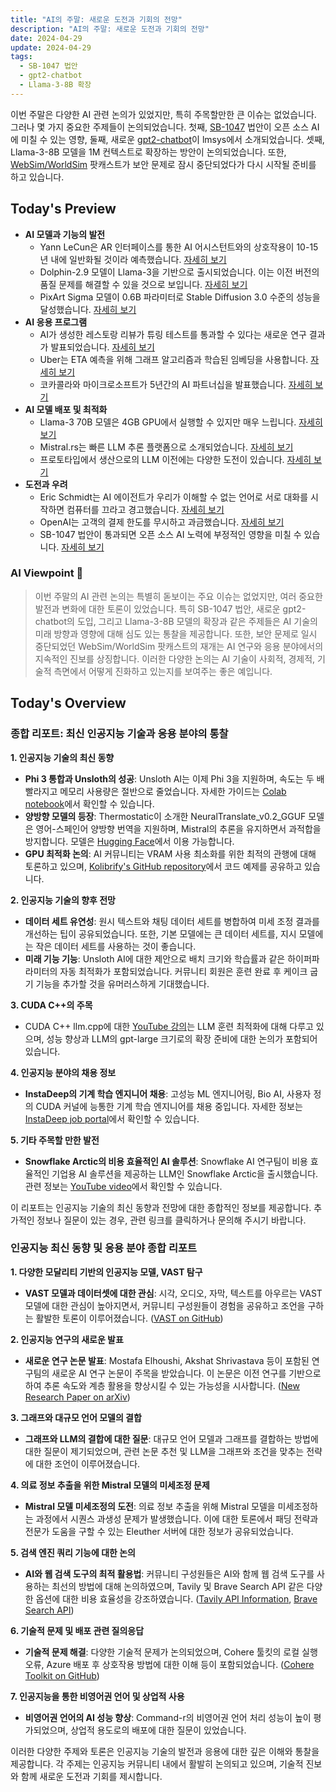 ```yaml
---
title: "AI의 주말: 새로운 도전과 기회의 전망"
description: "AI의 주말: 새로운 도전과 기회의 전망"
date: 2024-04-29
update: 2024-04-29
tags:
  - SB-1047 법안
  - gpt2-chatbot
  - Llama-3-8B 확장
---
```

    
    
이번 주말은 다양한 AI 관련 논의가 있었지만, 특히 주목할만한 큰 이슈는 없었습니다. 그러나 몇 가지 중요한 주제들이 논의되었습니다. 첫째, [SB-1047](https://www.reddit.com/r/LocalLLaMA/comments/1cfizbb/california_sb1047_seems_like_it_could_impact_open/?utm_source=ainews&utm_medium=email&utm_campaign=ainews-a-quiet-weekend) 법안이 오픈 소스 AI에 미칠 수 있는 영향, 둘째, 새로운 [gpt2-chatbot](https://twitter.com/phill__1/status/1784964135920235000?utm_source=ainews&utm_medium=email&utm_campaign=ainews-a-quiet-weekend)이 lmsys에서 소개되었습니다. 셋째, Llama-3-8B 모델을 1M 컨텍스트로 확장하는 방안이 논의되었습니다. 또한, [WebSim/WorldSim](https://www.latent.space/p/sim-ai?utm_source=ainews&utm_medium=email&utm_campaign=ainews-a-quiet-weekend) 팟캐스트가 보안 문제로 잠시 중단되었다가 다시 시작될 준비를 하고 있습니다.

## Today's Preview
* **AI 모델과 기능의 발전**
  - Yann LeCun은 AR 인터페이스를 통한 AI 어시스턴트와의 상호작용이 10-15년 내에 일반화될 것이라 예측했습니다. [자세히 보기](https://www.reddit.com/r/singularity/comments/1cfr9j4/yann_lecun_says_in_10_years_we_wont_have/?utm_source=ainews&utm_medium=email&utm_campaign=ainews-a-quiet-weekend)
  - Dolphin-2.9 모델이 Llama-3을 기반으로 출시되었습니다. 이는 이전 버전의 품질 문제를 해결할 수 있을 것으로 보입니다. [자세히 보기](https://www.reddit.com/r/LocalLLaMA/comments/1cf3k1d/anyone_tried_new_dolphin29llama38b256k/?utm_source=ainews&utm_medium=email&utm_campaign=ainews-a-quiet-weekend)
  - PixArt Sigma 모델이 0.6B 파라미터로 Stable Diffusion 3.0 수준의 성능을 달성했습니다. [자세히 보기](https://www.reddit.com/r/singularity/comments/1cfacll/pixart_sigma_is_the_first_model_with_complete/?utm_source=ainews&utm_medium=email&utm_campaign=ainews-a-quiet-weekend)
* **AI 응용 프로그램**
  - AI가 생성한 레스토랑 리뷰가 튜링 테스트를 통과할 수 있다는 새로운 연구 결과가 발표되었습니다. [자세히 보기](https://www.reddit.com/r/MachineLearning/comments/1cflzkmq/a_new_study_finds_that_aigenerated_restaurant/?utm_source=ainews&utm_medium=email&utm_campaign=ainews-a-quiet-weekend)
  - Uber는 ETA 예측을 위해 그래프 알고리즘과 학습된 임베딩을 사용합니다. [자세히 보기](https://www.reddit.com/r/MachineLearning/comments/1cfd15u/research_a_visual_deep_dive_into_ubers_machine/?utm_source=ainews&utm_medium=email&utm_campaign=ainews-a-quiet-weekend)
  - 코카콜라와 마이크로소프트가 5년간의 AI 파트너십을 발표했습니다. [자세히 보기](https://www.reddit.com/r/singularity/comments/1cf3a6r/the_cocacola_company_and_microsoft_announce/?utm_source=ainews&utm_medium=email&utm_campaign=ainews-a-quiet-weekend)
* **AI 모델 배포 및 최적화**
  - Llama-3 70B 모델은 4GB GPU에서 실행할 수 있지만 매우 느립니다. [자세히 보기](https://www.reddit.com/r/LocalLLaMA/comments/1cf42vc/run_the_strongest_opensource_llm_model_llama3_70b/?utm_source=ainews&utm_medium=email&utm_campaign=ainews-a-quiet-weekend)
  - Mistral.rs는 빠른 LLM 추론 플랫폼으로 소개되었습니다. [자세히 보기](https://www.reddit.com/r/singularity/comments/1cfsiuy/mistralrs_a_lightningfast_llm_inference_platform/?utm_source=ainews&utm_medium=email&utm_campaign=ainews-a-quiet-weekend)
  - 프로토타입에서 생산으로의 LLM 이전에는 다양한 도전이 있습니다. [자세히 보기](https://www.reddit.com/r/MachineLearning/comments/1cf178i/d_what_are_the_most_common_and_significant/?utm_source=ainews&utm_medium=email&utm_campaign=ainews-a-quiet-weekend)
* **도전과 우려**
  - Eric Schmidt는 AI 에이전트가 우리가 이해할 수 없는 언어로 서로 대화를 시작하면 컴퓨터를 끄라고 경고했습니다. [자세히 보기](https://www.reddit.com/r/singularity/comments/1cfqknmm/eric_schmidt_the_point_at_which_ai_agents_can/?utm_source=ainews&utm_medium=email&utm_campaign=ainews-a-quiet-weekend)
  - OpenAI는 고객의 결제 한도를 무시하고 과금했습니다. [자세히 보기](https://www.reddit.com/r/OpenAI/comments/1cfld2h/annoyed_because_openai_didnt_respect_my_billing/?utm_source=ainews&utm_medium=email&utm_campaign=ainews-a-quiet-weekend)
  - SB-1047 법안이 통과되면 오픈 소스 AI 노력에 부정적인 영향을 미칠 수 있습니다. [자세히 보기](https://www.reddit.com/r/LocalLLaMA/comments/1cfizbb/california_sb1047_seems_like_it_could_impact_open/?utm_source=ainews&utm_medium=email&utm_campaign=ainews-a-quiet-weekend)

### AI Viewpoint 🤖
> 이번 주말의 AI 관련 논의는 특별히 돋보이는 주요 이슈는 없었지만, 여러 중요한 발전과 변화에 대한 토론이 있었습니다. 특히 SB-1047 법안, 새로운 gpt2-chatbot의 도입, 그리고 Llama-3-8B 모델의 확장과 같은 주제들은 AI 기술의 미래 방향과 영향에 대해 심도 있는 통찰을 제공합니다. 또한, 보안 문제로 일시 중단되었던 WebSim/WorldSim 팟캐스트의 재개는 AI 연구와 응용 분야에서의 지속적인 진보를 상징합니다. 이러한 다양한 논의는 AI 기술이 사회적, 경제적, 기술적 측면에서 어떻게 진화하고 있는지를 보여주는 좋은 예입니다.

## Today's Overview
### 종합 리포트: 최신 인공지능 기술과 응용 분야의 통찰

**1. 인공지능 기술의 최신 동향**
- **Phi 3 통합과 Unsloth의 성공**: Unsloth AI는 이제 Phi 3을 지원하며, 속도는 두 배 빨라지고 메모리 사용량은 절반으로 줄었습니다. 자세한 가이드는 [Colab notebook](https://colab.research.google.com/drive/1NvkBmkHfucGO3Ve9s1NKZvMNlw5p83ym?usp=sharing&utm_source=ainews&utm_medium=email&utm_campaign=ainews-a-quiet-weekend)에서 확인할 수 있습니다.
- **양방향 모델의 등장**: Thermostatic이 소개한 NeuralTranslate_v0.2_GGUF 모델은 영어-스페인어 양방향 번역을 지원하며, Mistral의 추론을 유지하면서 과적합을 방지합니다. 모델은 [Hugging Face](https://huggingface.co/Thermostatic/NeuralTranslate_v0.2_GGUF?utm_source=ainews&utm_medium=email&utm_campaign=ainews-a-quiet-weekend)에서 이용 가능합니다.
- **GPU 최적화 논의**: AI 커뮤니티는 VRAM 사용 최소화를 위한 최적의 관행에 대해 토론하고 있으며, [Kolibrify's GitHub repository](https://github.com/oKatanaaa/kolibrify/blob/7165ebbbcc8c44a6960ccfe78aa2d740a93789bd/kolibrify/model_utils.py?utm_source=ainews&utm_medium=email&utm_campaign=ainews-a-quiet-weekend)에서 코드 예제를 공유하고 있습니다.

**2. 인공지능 기술의 향후 전망**
- **데이터 세트 유연성**: 원시 텍스트와 채팅 데이터 세트를 병합하여 미세 조정 결과를 개선하는 팁이 공유되었습니다. 또한, 기본 모델에는 큰 데이터 세트를, 지시 모델에는 작은 데이터 세트를 사용하는 것이 좋습니다.
- **미래 기능 기능**: Unsloth AI에 대한 제안으로 배치 크기와 학습률과 같은 하이퍼파라미터의 자동 최적화가 포함되었습니다. 커뮤니티 회원은 훈련 완료 후 케이크 굽기 기능을 추가할 것을 유머러스하게 기대했습니다.

**3. CUDA C++의 주목**
- CUDA C++ llm.cpp에 대한 [YouTube 강의](https://youtu.be/WiB_3Csfj_Q?utm_source=ainews&utm_medium=email&utm_campaign=ainews-a-quiet-weekend)는 LLM 훈련 최적화에 대해 다루고 있으며, 성능 향상과 LLM의 gpt-large 크기로의 확장 준비에 대한 논의가 포함되어 있습니다.

**4. 인공지능 분야의 채용 정보**
- **InstaDeep의 기계 학습 엔지니어 채용**: 고성능 ML 엔지니어링, Bio AI, 사용자 정의 CUDA 커널에 능통한 기계 학습 엔지니어를 채용 중입니다. 자세한 정보는 [InstaDeep job portal](https://www.instadeep.com/job-offer/92900fa3-5501-4506-a63f-cebee958fc6f/?utm_source=ainews&utm_medium=email&utm_campaign=ainews-a-quiet-weekend)에서 확인할 수 있습니다.

**5. 기타 주목할 만한 발전**
- **Snowflake Arctic의 비용 효율적인 AI 솔루션**: Snowflake AI 연구팀이 비용 효율적인 기업용 AI 솔루션을 제공하는 LLM인 Snowflake Arctic을 출시했습니다. 관련 정보는 [YouTube video](https://www.youtube.com/watch?v=nV6eIjnHEH0&utm_source=ainews&utm_medium=email&utm_campaign=ainews-a-quiet-weekend)에서 확인할 수 있습니다.

이 리포트는 인공지능 기술의 최신 동향과 전망에 대한 종합적인 정보를 제공합니다. 추가적인 정보나 질문이 있는 경우, 관련 링크를 클릭하거나 문의해 주시기 바랍니다.

### 인공지능 최신 동향 및 응용 분야 종합 리포트

**1. 다양한 모달리티 기반의 인공지능 모델, VAST 탐구**
- **VAST 모델과 데이터셋에 대한 관심**: 시각, 오디오, 자막, 텍스트를 아우르는 VAST 모델에 대한 관심이 높아지면서, 커뮤니티 구성원들이 경험을 공유하고 조언을 구하는 활발한 토론이 이루어졌습니다. ([VAST on GitHub](https://github.com/txh-mercury/vast?utm_source=ainews&utm_medium=email&utm_campaign=ainews-a-quiet-weekend))

**2. 인공지능 연구의 새로운 발표**
- **새로운 연구 논문 발표**: Mostafa Elhoushi, Akshat Shrivastava 등이 포함된 연구팀의 새로운 AI 연구 논문이 주목을 받았습니다. 이 논문은 이전 연구를 기반으로 하여 추론 속도와 계층 활용을 향상시킬 수 있는 가능성을 시사합니다. ([New Research Paper on arXiv](https://arxiv.org/abs/2404.16710?utm_source=ainews&utm_medium=email&utm_campaign=ainews-a-quiet-weekend))

**3. 그래프와 대규모 언어 모델의 결합**
- **그래프와 LLM의 결합에 대한 질문**: 대규모 언어 모델과 그래프를 결합하는 방법에 대한 질문이 제기되었으며, 관련 논문 추천 및 LLM을 그래프와 조건을 맞추는 전략에 대한 조언이 이루어졌습니다.

**4. 의료 정보 추출을 위한 Mistral 모델의 미세조정 문제**
- **Mistral 모델 미세조정의 도전**: 의료 정보 추출을 위해 Mistral 모델을 미세조정하는 과정에서 시퀀스 과생성 문제가 발생했습니다. 이에 대한 토론에서 패딩 전략과 전문가 도움을 구할 수 있는 Eleuther 서버에 대한 정보가 공유되었습니다.

**5. 검색 엔진 쿼리 기능에 대한 논의**
- **AI와 웹 검색 도구의 최적 활용법**: 커뮤니티 구성원들은 AI와 함께 웹 검색 도구를 사용하는 최선의 방법에 대해 논의하였으며, Tavily 및 Brave Search API 같은 다양한 옵션에 대한 비용 효율성을 강조하였습니다. ([Tavily API Information](https://tavily.com?utm_source=ainews&utm_medium=email&utm_campaign=ainews-a-quiet-weekend), [Brave Search API](https://brave.com/search/api/?utm_source=ainews&utm_medium=email&utm_campaign=ainews-a-quiet-weekend))

**6. 기술적 문제 및 배포 관련 질의응답**
- **기술적 문제 해결**: 다양한 기술적 문제가 논의되었으며, Cohere 툴킷의 로컬 실행 오류, Azure 배포 후 상호작용 방법에 대한 이해 등이 포함되었습니다. ([Cohere Toolkit on GitHub](https://github.com/cohere-ai/cohere-toolkit?utm_source=ainews&utm_medium=email&utm_campaign=ainews-a-quiet-weekend))

**7. 인공지능을 통한 비영어권 언어 및 상업적 사용**
- **비영어권 언어의 AI 성능 향상**: Command-r의 비영어권 언어 처리 성능이 높이 평가되었으며, 상업적 용도로의 배포에 대한 질문이 있었습니다. 

이러한 다양한 주제와 토론은 인공지능 기술의 발전과 응용에 대한 깊은 이해와 통찰을 제공합니다. 각 주제는 인공지능 커뮤니티 내에서 활발히 논의되고 있으며, 기술적 진보와 함께 새로운 도전과 기회를 제시합니다.
    
    